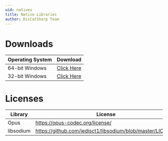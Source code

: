```yaml
---
uid: natives
title: Native Libraries
author: DisCatSharp Team
---
```


# Downloads
Operating System|Download
| -------------- | -------------------------------------------------- |
| 64-bit Windows | [Click Here](/natives/vnext_natives_win32_x64.zip) |
| 32-bit Windows | [Click Here](/natives/vnext_natives_win32_x86.zip) |

# Licenses
Library|License
| --------- | --------------------------------------------------------- |
| Opus      | https://opus-codec.org/license/                           |
| libsodium | https://github.com/jedisct1/libsodium/blob/master/LICENSE |
